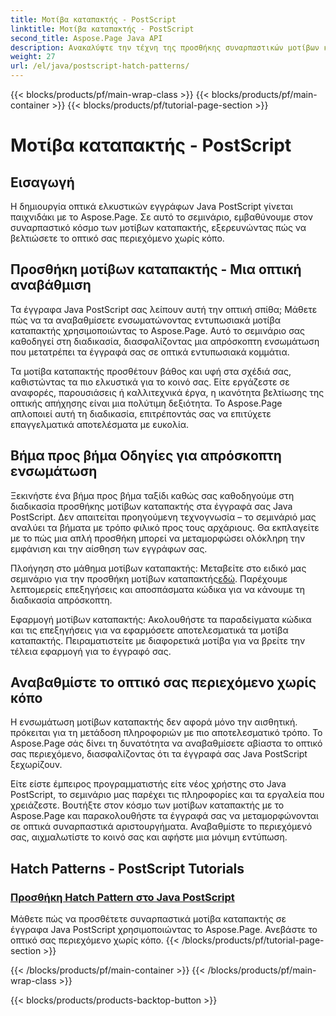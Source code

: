 ```yaml
---
title: Μοτίβα καταπακτής - PostScript
linktitle: Μοτίβα καταπακτής - PostScript
second_title: Aspose.Page Java API
description: Ανακαλύψτε την τέχνη της προσθήκης συναρπαστικών μοτίβων καταπακτής σε έγγραφα Java PostScript με το Aspose.Page. Αναβαθμίστε το οπτικό περιεχόμενο χωρίς κόπο για εκπληκτική απόδοση.
weight: 27
url: /el/java/postscript-hatch-patterns/
---
```


{{< blocks/products/pf/main-wrap-class >}}
{{< blocks/products/pf/main-container >}}
{{< blocks/products/pf/tutorial-page-section >}}

# Μοτίβα καταπακτής - PostScript

## Εισαγωγή

Η δημιουργία οπτικά ελκυστικών εγγράφων Java PostScript γίνεται παιχνιδάκι με το Aspose.Page. Σε αυτό το σεμινάριο, εμβαθύνουμε στον συναρπαστικό κόσμο των μοτίβων καταπακτής, εξερευνώντας πώς να βελτιώσετε το οπτικό σας περιεχόμενο χωρίς κόπο.

## Προσθήκη μοτίβων καταπακτής - Μια οπτική αναβάθμιση
Τα έγγραφα Java PostScript σας λείπουν αυτή την οπτική σπίθα; Μάθετε πώς να τα αναβαθμίσετε ενσωματώνοντας εντυπωσιακά μοτίβα καταπακτής χρησιμοποιώντας το Aspose.Page. Αυτό το σεμινάριο σας καθοδηγεί στη διαδικασία, διασφαλίζοντας μια απρόσκοπτη ενσωμάτωση που μετατρέπει τα έγγραφά σας σε οπτικά εντυπωσιακά κομμάτια.

Τα μοτίβα καταπακτής προσθέτουν βάθος και υφή στα σχέδιά σας, καθιστώντας τα πιο ελκυστικά για το κοινό σας. Είτε εργάζεστε σε αναφορές, παρουσιάσεις ή καλλιτεχνικά έργα, η ικανότητα βελτίωσης της οπτικής απήχησης είναι μια πολύτιμη δεξιότητα. Το Aspose.Page απλοποιεί αυτή τη διαδικασία, επιτρέποντάς σας να επιτύχετε επαγγελματικά αποτελέσματα με ευκολία.

## Βήμα προς βήμα Οδηγίες για απρόσκοπτη ενσωμάτωση
Ξεκινήστε ένα βήμα προς βήμα ταξίδι καθώς σας καθοδηγούμε στη διαδικασία προσθήκης μοτίβων καταπακτής στα έγγραφά σας Java PostScript. Δεν απαιτείται προηγούμενη τεχνογνωσία – το σεμινάριό μας αναλύει τα βήματα με τρόπο φιλικό προς τους αρχάριους. Θα εκπλαγείτε με το πώς μια απλή προσθήκη μπορεί να μεταμορφώσει ολόκληρη την εμφάνιση και την αίσθηση των εγγράφων σας.

Πλοήγηση στο μάθημα μοτίβων καταπακτής: Μεταβείτε στο ειδικό μας σεμινάριο για την προσθήκη μοτίβων καταπακτής[εδώ](./add-hatch-pattern/). Παρέχουμε λεπτομερείς επεξηγήσεις και αποσπάσματα κώδικα για να κάνουμε τη διαδικασία απρόσκοπτη.

Εφαρμογή μοτίβων καταπακτής: Ακολουθήστε τα παραδείγματα κώδικα και τις επεξηγήσεις για να εφαρμόσετε αποτελεσματικά τα μοτίβα καταπακτής. Πειραματιστείτε με διαφορετικά μοτίβα για να βρείτε την τέλεια εφαρμογή για το έγγραφό σας.

## Αναβαθμίστε το οπτικό σας περιεχόμενο χωρίς κόπο
Η ενσωμάτωση μοτίβων καταπακτής δεν αφορά μόνο την αισθητική. πρόκειται για τη μετάδοση πληροφοριών με πιο αποτελεσματικό τρόπο. Το Aspose.Page σάς δίνει τη δυνατότητα να αναβαθμίσετε αβίαστα το οπτικό σας περιεχόμενο, διασφαλίζοντας ότι τα έγγραφά σας Java PostScript ξεχωρίζουν.

Είτε είστε έμπειρος προγραμματιστής είτε νέος χρήστης στο Java PostScript, το σεμινάριο μας παρέχει τις πληροφορίες και τα εργαλεία που χρειάζεστε. Βουτήξτε στον κόσμο των μοτίβων καταπακτής με το Aspose.Page και παρακολουθήστε τα έγγραφά σας να μεταμορφώνονται σε οπτικά συναρπαστικά αριστουργήματα. Αναβαθμίστε το περιεχόμενό σας, αιχμαλωτίστε το κοινό σας και αφήστε μια μόνιμη εντύπωση.
## Hatch Patterns - PostScript Tutorials
### [Προσθήκη Hatch Pattern στο Java PostScript](./add-hatch-pattern/)
Μάθετε πώς να προσθέτετε συναρπαστικά μοτίβα καταπακτής σε έγγραφα Java PostScript χρησιμοποιώντας το Aspose.Page. Ανεβάστε το οπτικό σας περιεχόμενο χωρίς κόπο.
{{< /blocks/products/pf/tutorial-page-section >}}

{{< /blocks/products/pf/main-container >}}
{{< /blocks/products/pf/main-wrap-class >}}

{{< blocks/products/products-backtop-button >}}
